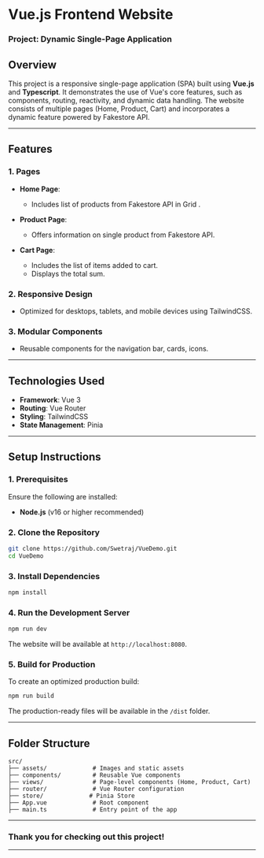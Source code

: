 # **Vue.js Frontend Website**

### **Project: Dynamic Single-Page Application**

## **Overview**

This project is a responsive single-page application (SPA) built using **Vue.js** and **Typescript**. It demonstrates the use of Vue's core features, such as components, routing, reactivity, and dynamic data handling. The website consists of multiple pages (Home, Product, Cart) and incorporates a dynamic feature powered by Fakestore API.

---

## **Features**

### **1. Pages**

- **Home Page**:

  - Includes list of products from Fakestore API in Grid .

- **Product Page**:

  - Offers information on single product from Fakestore API.

- **Cart Page**:
  - Includes the list of items added to cart.
  - Displays the total sum.

### **2. Responsive Design**

- Optimized for desktops, tablets, and mobile devices using TailwindCSS.

### **3. Modular Components**

- Reusable components for the navigation bar, cards, icons.

---

## **Technologies Used**

- **Framework**: Vue 3
- **Routing**: Vue Router
- **Styling**: TailwindCSS
- **State Management**: Pinia

---

## **Setup Instructions**

### **1. Prerequisites**

Ensure the following are installed:

- **Node.js** (v16 or higher recommended)

### **2. Clone the Repository**

```bash
git clone https://github.com/Swetraj/VueDemo.git
cd VueDemo
```

### **3. Install Dependencies**

```bash
npm install
```

### **4. Run the Development Server**

```bash
npm run dev
```

The website will be available at `http://localhost:8080`.

### **5. Build for Production**

To create an optimized production build:

```bash
npm run build
```

The production-ready files will be available in the `/dist` folder.

---

## **Folder Structure**

```
src/
├── assets/             # Images and static assets
├── components/         # Reusable Vue components
├── views/              # Page-level components (Home, Product, Cart)
├── router/             # Vue Router configuration
├── store/             # Pinia Store
├── App.vue             # Root component
├── main.ts             # Entry point of the app
```

---

### **Thank you for checking out this project!**

---
